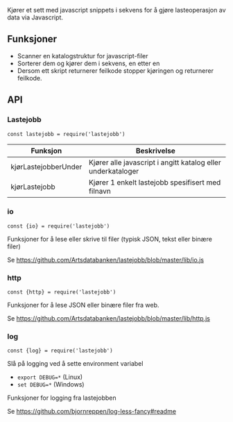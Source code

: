

Kjører et sett med javascript snippets i sekvens for å gjøre lasteoperasjon av data via Javascript.

## Funksjoner

* Scanner en katalogstruktur for javascript-filer
* Sorterer dem og kjører dem i sekvens, en etter en
* Dersom ett skript returnerer feilkode stopper kjøringen og returnerer feilkode.

## API

### Lastejobb

```
const lastejobb = require('lastejobb')
```

| Funksjon             | Beskrivelse                                                  |
| -------------------- | ------------------------------------------------------------ |
| kjørLastejobberUnder | Kjører alle javascript i angitt katalog eller underkataloger |
| kjørLastejobb        | Kjører 1 enkelt lastejobb spesifisert med filnavn            |

### io

```
const {io} = require('lastejobb')
```

Funksjoner for å lese eller skrive til filer (typisk JSON, tekst eller binære filer)

Se https://github.com/Artsdatabanken/lastejobb/blob/master/lib/io.js

### http

```
const {http} = require('lastejobb')
```

Funksjoner for å lese JSON eller binære filer fra web.

Se https://github.com/Artsdatabanken/lastejobb/blob/master/lib/http.js

### log

```
const {log} = require('lastejobb')
```
Slå på logging ved å sette environment variabel
 * ```export DEBUG=*``` (Linux)
 * ```set DEBUG=*``` (Windows)

Funksjoner for logging fra lastejobben

Se https://github.com/bjornreppen/log-less-fancy#readme
